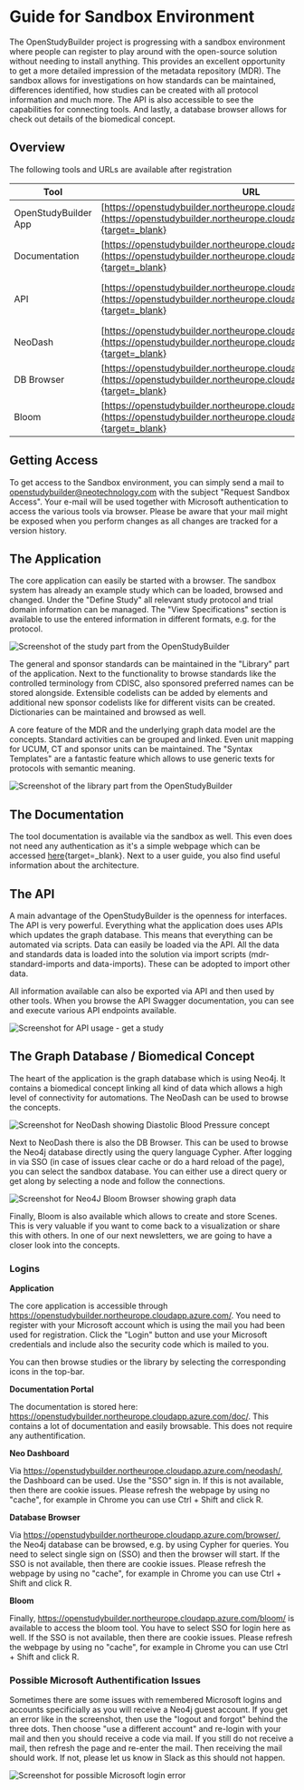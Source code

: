 # Guide for Sandbox Environment

The OpenStudyBuilder project is progressing with a sandbox environment where people can register to play around with the open-source solution without needing to install anything. This provides an excellent opportunity to get a more detailed impression of the metadata repository (MDR). The sandbox allows for investigations on how standards can be maintained, differences identified, how studies can be created with all protocol information and much more. The API is also accessible to see the capabilities for connecting tools.  And lastly, a database browser allows for check out details of the biomedical concept. 

## Overview

The following tools and URLs are available after registration

Tool | URL | Note
--|--|--
OpenStudyBuilder App | [https://openstudybuilder.northeurope.cloudapp.azure.com/](https://openstudybuilder.northeurope.cloudapp.azure.com/){target=_blank} | main application
Documentation | [https://openstudybuilder.northeurope.cloudapp.azure.com/doc/](https://openstudybuilder.northeurope.cloudapp.azure.com/doc/){target=_blank} | product related documentation
API | [https://openstudybuilder.northeurope.cloudapp.azure.com/api/docs](https://openstudybuilder.northeurope.cloudapp.azure.com/api/docs){target=_blank} | API documentation and running API calls
NeoDash | [https://openstudybuilder.northeurope.cloudapp.azure.com/neodash/](https://openstudybuilder.northeurope.cloudapp.azure.com/neodash/){target=_blank} | Dashboard for underlying database
DB Browser | [https://openstudybuilder.northeurope.cloudapp.azure.com/browser/](https://openstudybuilder.northeurope.cloudapp.azure.com/browser/){target=_blank} | Browser for underlying database
Bloom | [https://openstudybuilder.northeurope.cloudapp.azure.com/bloom/](https://openstudybuilder.northeurope.cloudapp.azure.com/bloom/){target=_blank} | Graph broswer for underlying database

## Getting Access

To get access to the Sandbox environment, you can simply send a mail to openstudybuilder@neotechnology.com with the subject "Request Sandbox Access". Your e-mail will be used together with Microsoft authentication to access the various tools via browser. Please be aware that your mail might be exposed when you perform changes as all changes are tracked for a version history.

## The Application

The core application can easily be started with a browser. The sandbox system has already an example study which can be loaded, browsed and changed. Under the "Define Study" all relevant study protocol and trial domain information can be managed. The "View Specifications" section is available to use the entered information in different formats, e.g. for the protocol.

![Screenshot of the study part from the OpenStudyBuilder](./img/guide_sandbox_01.png)

The general and sponsor standards can be maintained in the "Library" part of the application. Next to the functionality to browse standards like the controlled terminology from CDISC, also sponsored preferred names can be stored alongside. Extensible codelists can be added by elements and additional new sponsor codelists like for different visits can be created. Dictionaries can be maintained and browsed as well.

A core feature of the MDR and the underlying graph data model are the concepts. Standard activities can be grouped and linked. Even unit mapping for UCUM, CT and sponsor units can be maintained. The "Syntax Templates" are a fantastic feature which allows to use generic texts for protocols with semantic meaning.


![Screenshot of the library part from the OpenStudyBuilder](./img/guide_sandbox_02.png)

## The Documentation

The tool documentation is available via the sandbox as well. This even does not need any authentication as it's a simple webpage which can be accessed [here](https://openstudybuilder.northeurope.cloudapp.azure.com/doc/){target=_blank}. Next to a user guide, you also find useful information about the architecture.

## The API

A main advantage of the OpenStudyBuilder is the openness for interfaces. The API is very powerful. Everything what the application does uses APIs which updates the graph database. This means that everything can be automated via scripts. Data can easily be loaded via the API. All the data and standards data is loaded into the solution via import scripts (mdr-standard-imports and data-imports). These can be adopted to import other data.

All information available can also be exported via API and then used by other tools. When you browse the API Swagger documentation, you can see and execute various API endpoints available.

![Screenshot for API usage - get a study](./img/guide_sandbox_03.png)

## The Graph Database / Biomedical Concept

The heart of the application is the graph database which is using Neo4j. It contains a biomedical concept linking all kind of data which allows a high level of connectivity for automations. The NeoDash can be used to browse the concepts.

![Screenshot for NeoDash showing Diastolic Blood Pressure concept](./img/guide_sandbox_04.png)

Next to NeoDash there is also the DB Browser. This can be used to browse the Neo4j database directly using the query language Cypher. After logging in via SSO (in case of issues clear cache or do a hard reload of the page), you can select the sandbox database. You can either use a direct query or get along by selecting a node and follow the connections.

![Screenshot for Neo4J Bloom Browser showing graph data](./img/guide_sandbox_05.png)

Finally, Bloom is also available which allows to create and store Scenes. This is very valuable if you want to come back to a visualization or share this with others. In one of our next newsletters, we are going to have a closer look into the concepts.

### Logins

**Application**

The core application is accessible through https://openstudybuilder.northeurope.cloudapp.azure.com/. You need to register with your Microsoft account which is using the mail you had been used for registration. Click the "Login" button and use your Microsoft credentials and include also the security code which is mailed to you.
 
You can then browse studies or the library by selecting the corresponding icons in the top-bar.

**Documentation Portal**

The documentation is stored here: https://openstudybuilder.northeurope.cloudapp.azure.com/doc/. This contains a lot of documentation and easily browsable. This does not require any authentification.

**Neo Dashboard**

Via https://openstudybuilder.northeurope.cloudapp.azure.com/neodash/, the Dashboard can be used. Use the "SSO" sign in. If this is not available, then there are cookie issues. Please refresh the webpage by using no "cache", for example in Chrome you can use Ctrl + Shift and click R.

**Database Browser**

Via https://openstudybuilder.northeurope.cloudapp.azure.com/browser/, the Neo4j database can be browsed, e.g. by using Cypher for queries. You need to select single sign on (SSO) and then the browser will start. If the SSO is not available, then there are cookie issues. Please refresh the webpage by using no "cache", for example in Chrome you can use Ctrl + Shift and click R.

**Bloom**

Finally, https://openstudybuilder.northeurope.cloudapp.azure.com/bloom/ is available to access the bloom tool. You have to select SSO for login here as well. If the SSO is not available, then there are cookie issues. Please refresh the webpage by using no "cache", for example in Chrome you can use Ctrl + Shift and click R.

### Possible Microsoft Authentification Issues

Sometimes there are some issues with remembered Microsoft logins and accounts specificially as you will receive a Neo4j guest account. If you get an error like in the screenshot, then use the "logout and forgot" behind the three dots. Then choose "use a different account" and re-login with your mail and then you should receive a code via mail. If you still do not receive a mail, then refresh the page and re-enter the mail. Then receiving the mail should work. If not, please let us know in Slack as this should not happen.

![Screenshot for possible Microsoft login error](./img/guide_sandbox_06.png)